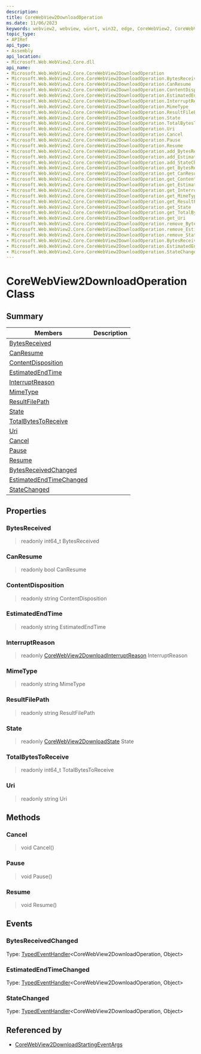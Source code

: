 ```yaml
---
description: 
title: CoreWebView2DownloadOperation
ms.date: 11/06/2023
keywords: webview2, webview, winrt, win32, edge, CoreWebView2, CoreWebView2Controller, browser control, edge html, CoreWebView2DownloadOperation
topic_type:
- APIRef
api_type:
- Assembly
api_location:
- Microsoft.Web.WebView2.Core.dll
api_name:
- Microsoft.Web.WebView2.Core.CoreWebView2DownloadOperation
- Microsoft.Web.WebView2.Core.CoreWebView2DownloadOperation.BytesReceived
- Microsoft.Web.WebView2.Core.CoreWebView2DownloadOperation.CanResume
- Microsoft.Web.WebView2.Core.CoreWebView2DownloadOperation.ContentDisposition
- Microsoft.Web.WebView2.Core.CoreWebView2DownloadOperation.EstimatedEndTime
- Microsoft.Web.WebView2.Core.CoreWebView2DownloadOperation.InterruptReason
- Microsoft.Web.WebView2.Core.CoreWebView2DownloadOperation.MimeType
- Microsoft.Web.WebView2.Core.CoreWebView2DownloadOperation.ResultFilePath
- Microsoft.Web.WebView2.Core.CoreWebView2DownloadOperation.State
- Microsoft.Web.WebView2.Core.CoreWebView2DownloadOperation.TotalBytesToReceive
- Microsoft.Web.WebView2.Core.CoreWebView2DownloadOperation.Uri
- Microsoft.Web.WebView2.Core.CoreWebView2DownloadOperation.Cancel
- Microsoft.Web.WebView2.Core.CoreWebView2DownloadOperation.Pause
- Microsoft.Web.WebView2.Core.CoreWebView2DownloadOperation.Resume
- Microsoft.Web.WebView2.Core.CoreWebView2DownloadOperation.add_BytesReceivedChanged
- Microsoft.Web.WebView2.Core.CoreWebView2DownloadOperation.add_EstimatedEndTimeChanged
- Microsoft.Web.WebView2.Core.CoreWebView2DownloadOperation.add_StateChanged
- Microsoft.Web.WebView2.Core.CoreWebView2DownloadOperation.get_BytesReceived
- Microsoft.Web.WebView2.Core.CoreWebView2DownloadOperation.get_CanResume
- Microsoft.Web.WebView2.Core.CoreWebView2DownloadOperation.get_ContentDisposition
- Microsoft.Web.WebView2.Core.CoreWebView2DownloadOperation.get_EstimatedEndTime
- Microsoft.Web.WebView2.Core.CoreWebView2DownloadOperation.get_InterruptReason
- Microsoft.Web.WebView2.Core.CoreWebView2DownloadOperation.get_MimeType
- Microsoft.Web.WebView2.Core.CoreWebView2DownloadOperation.get_ResultFilePath
- Microsoft.Web.WebView2.Core.CoreWebView2DownloadOperation.get_State
- Microsoft.Web.WebView2.Core.CoreWebView2DownloadOperation.get_TotalBytesToReceive
- Microsoft.Web.WebView2.Core.CoreWebView2DownloadOperation.get_Uri
- Microsoft.Web.WebView2.Core.CoreWebView2DownloadOperation.remove_BytesReceivedChanged
- Microsoft.Web.WebView2.Core.CoreWebView2DownloadOperation.remove_EstimatedEndTimeChanged
- Microsoft.Web.WebView2.Core.CoreWebView2DownloadOperation.remove_StateChanged
- Microsoft.Web.WebView2.Core.CoreWebView2DownloadOperation.BytesReceivedChanged
- Microsoft.Web.WebView2.Core.CoreWebView2DownloadOperation.EstimatedEndTimeChanged
- Microsoft.Web.WebView2.Core.CoreWebView2DownloadOperation.StateChanged
---
```


# CoreWebView2DownloadOperation Class



## Summary

Members|Description
--|--
[BytesReceived](#bytesreceived) | 
[CanResume](#canresume) | 
[ContentDisposition](#contentdisposition) | 
[EstimatedEndTime](#estimatedendtime) | 
[InterruptReason](#interruptreason) | 
[MimeType](#mimetype) | 
[ResultFilePath](#resultfilepath) | 
[State](#state) | 
[TotalBytesToReceive](#totalbytestoreceive) | 
[Uri](#uri) | 
[Cancel](#cancel) | 
[Pause](#pause) | 
[Resume](#resume) | 
[BytesReceivedChanged](#bytesreceivedchanged) | 
[EstimatedEndTimeChanged](#estimatedendtimechanged) | 
[StateChanged](#statechanged) | 

## Properties

### BytesReceived

> readonly  int64_t BytesReceived

### CanResume

> readonly  bool CanResume

### ContentDisposition

> readonly  string ContentDisposition

### EstimatedEndTime

> readonly  string EstimatedEndTime

### InterruptReason

> readonly  [CoreWebView2DownloadInterruptReason](corewebview2downloadinterruptreason.md) InterruptReason

### MimeType

> readonly  string MimeType

### ResultFilePath

> readonly  string ResultFilePath

### State

> readonly  [CoreWebView2DownloadState](corewebview2downloadstate.md) State

### TotalBytesToReceive

> readonly  int64_t TotalBytesToReceive

### Uri

> readonly  string Uri



## Methods

### Cancel

> void Cancel()



### Pause

> void Pause()



### Resume

> void Resume()




## Events

### BytesReceivedChanged

Type: [TypedEventHandler](/uwp/api/Windows.Foundation.TypedEventHandler-2)&lt;CoreWebView2DownloadOperation, Object&gt;

### EstimatedEndTimeChanged

Type: [TypedEventHandler](/uwp/api/Windows.Foundation.TypedEventHandler-2)&lt;CoreWebView2DownloadOperation, Object&gt;

### StateChanged

Type: [TypedEventHandler](/uwp/api/Windows.Foundation.TypedEventHandler-2)&lt;CoreWebView2DownloadOperation, Object&gt;



## Referenced by

- [CoreWebView2DownloadStartingEventArgs](corewebview2downloadstartingeventargs.md)
